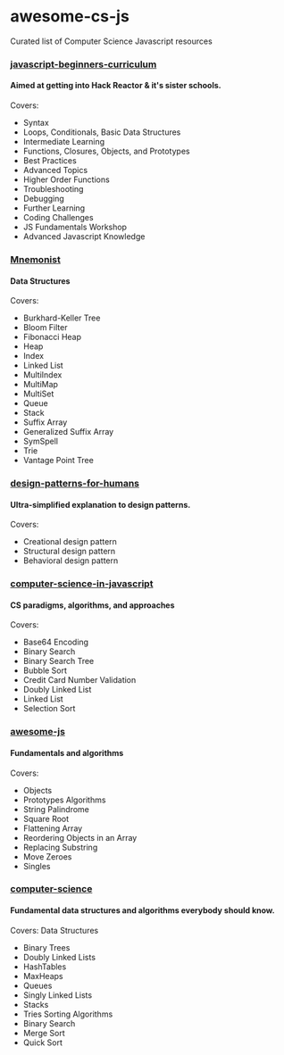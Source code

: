 # awesome-cs-js
Curated list of Computer Science Javascript resources

### [javascript-beginners-curriculum](https://github.com/rkho/javascript-beginners-curriculum)  
#### Aimed at getting into Hack Reactor & it's sister schools.   
Covers:
- Syntax
- Loops, Conditionals, Basic Data Structures
- Intermediate Learning
- Functions, Closures, Objects, and Prototypes
- Best Practices
- Advanced Topics
- Higher Order Functions
- Troubleshooting
- Debugging
- Further Learning
- Coding Challenges
- JS Fundamentals Workshop
- Advanced Javascript Knowledge

### [Mnemonist](https://github.com/Yomguithereal/mnemonist)  
#### Data Structures  
Covers:
- Burkhard-Keller Tree
- Bloom Filter
- Fibonacci Heap
- Heap
- Index
- Linked List
- MultiIndex
- MultiMap
- MultiSet
- Queue
- Stack
- Suffix Array
- Generalized Suffix Array
- SymSpell
- Trie
- Vantage Point Tree

### [design-patterns-for-humans](https://github.com/kamranahmedse/design-patterns-for-humans)  
#### Ultra-simplified explanation to design patterns.  
Covers:
- Creational design pattern
- Structural design pattern
- Behavioral design pattern

### [computer-science-in-javascript](https://github.com/nzakas/computer-science-in-javascript)   
#### CS paradigms, algorithms, and approaches   
Covers:
- Base64 Encoding 
- Binary Search
- Binary Search Tree
- Bubble Sort
- Credit Card Number Validation 
- Doubly Linked List
- Linked List
- Selection Sort

### [awesome-js](https://github.com/ggomaeng/awesome-js)  
#### Fundamentals and algorithms  
Covers:
- Objects
- Prototypes
Algorithms
- String Palindrome
- Square Root
- Flattening Array
- Reordering Objects in an Array
- Replacing Substring
- Move Zeroes
- Singles

### [computer-science](https://github.com/davidshariff/computer-science)  
#### Fundamental data structures and algorithms everybody should know.  
Covers:
Data Structures
- Binary Trees
- Doubly Linked Lists
- HashTables
- MaxHeaps
- Queues
- Singly Linked Lists
- Stacks
- Tries
Sorting Algorithms
- Binary Search
- Merge Sort
- Quick Sort
